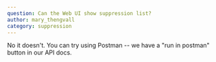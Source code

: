 ```yaml
---
question: Can the Web UI show suppression list?
author: mary_thengvall
category: suppression
---
```

No it doesn't. You can try using Postman -- we have a "run in postman" button in our API docs.
